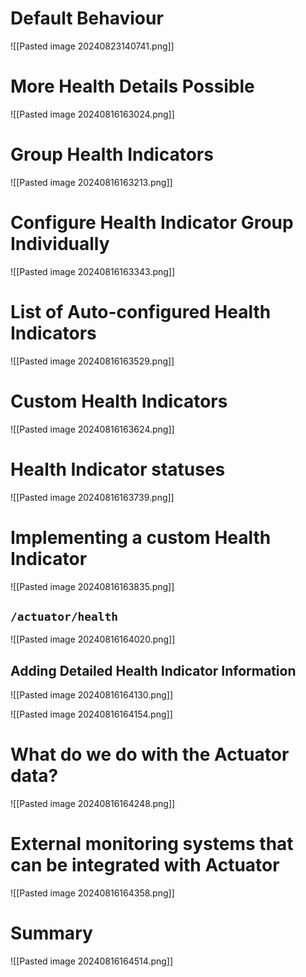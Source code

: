 
# Default Behaviour

![[Pasted image 20240823140741.png]]
# More Health Details Possible

![[Pasted image 20240816163024.png]]

# Group Health Indicators

![[Pasted image 20240816163213.png]]
# Configure Health Indicator Group Individually

![[Pasted image 20240816163343.png]]

# List of Auto-configured Health Indicators

![[Pasted image 20240816163529.png]]

# Custom Health Indicators

![[Pasted image 20240816163624.png]]
# Health Indicator statuses

![[Pasted image 20240816163739.png]]

# Implementing a custom Health Indicator

![[Pasted image 20240816163835.png]]

## `/actuator/health`

![[Pasted image 20240816164020.png]]

## Adding Detailed Health Indicator Information

![[Pasted image 20240816164130.png]]

![[Pasted image 20240816164154.png]]

# What do we do with the Actuator data?

![[Pasted image 20240816164248.png]]

# External monitoring systems that can be integrated with Actuator

![[Pasted image 20240816164358.png]]
# Summary

![[Pasted image 20240816164514.png]]